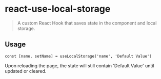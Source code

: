 # react-use-local-storage

> A custom React Hook that saves state in the component and local storage.

## Usage

```
const [name, setName] = useLocalStorage('name', 'Default Value')
```

Upon reloading the page, the state will still contain 'Default Value' until updated or cleared.
